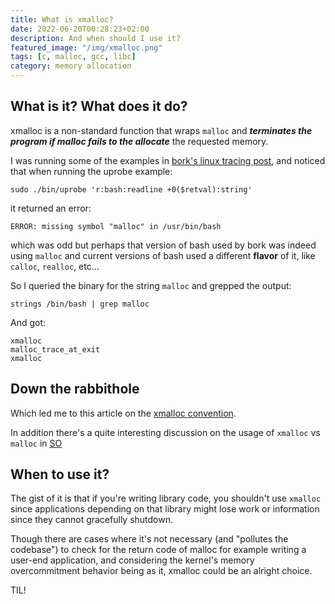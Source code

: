 ```yaml
---
title: What is xmalloc?
date: 2022-06-20T00:28:23+02:00
description: And when should I use it?
featured_image: "/img/xmalloc.png"
tags: [c, malloc, gcc, libc]
category: memory allocation
---
```


## What is it? What does it do?

xmalloc is a non-standard function that wraps `malloc` and ***terminates the
program if malloc fails to the allocate*** the requested memory.

I was running some of the examples in [bork's linux tracing
post](https://jvns.ca/blog/2017/07/05/linux-tracing-systems/), and noticed
that when running the uprobe example:

```
sudo ./bin/uprobe 'r:bash:readline +0($retval):string'
```

it returned an error:

```
ERROR: missing symbol "malloc" in /usr/bin/bash
```

which was odd but perhaps that version of bash used by bork was indeed using
`malloc` and current versions of bash used a different **flavor** of it, like
`calloc`, `realloc`, etc...

So I queried the binary for the string `malloc` and grepped the output:

```
strings /bin/bash | grep malloc
```

And got:

```
xmalloc
malloc_trace_at_exit
xmalloc
```

## Down the rabbithole

Which led me to this article on the [xmalloc
convention](https://www.gnu.org/software/libc/manual/html_node/Malloc-Examples.html).

In addition there's a quite interesting discussion on the usage of `xmalloc` vs
`malloc` in [SO](https://stackoverflow.com/a/7590738)

## When to use it?

The gist of it is that if you're writing library code, you shouldn't use
`xmalloc` since applications depending on that library might lose work or
information since they cannot gracefully shutdown.

Though there are cases where it's not necessary (and "pollutes the codebase")
to check for the return code of malloc for example writing a user-end
application, and considering the kernel's memory overcommitment behavior being
as it, xmalloc could be an alright choice.

TIL!
